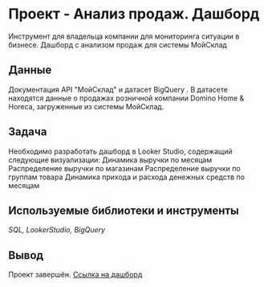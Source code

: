 # Проект - Анализ продаж. Дашборд
Инструмент для владельца компании для мониторинга ситуации в бизнесе. Дашборд с анализом продаж для системы МойСклад


## Данные

Документация API "МойСклад" и датасет BigQuery .
В датасете находятся данные о продажах розничной компании Domino Home & Horeca, загруженные из системы МойСклад.


## Задача

Необходимо разработать дашборд в Looker Studio, содержащий следующие визуализации:
Динамика выручки по месяцам
Распределение выручки по магазинам
Распределение выручки по группам товара
Динамика прихода и расхода денежных средств по месяцам


## Используемые библиотеки и инструменты
*SQL, LookerStudio, BigQuery*

## Вывод
Проект завершён.
[Ссылка на дашборд](https://lookerstudio.google.com/reporting/e51bbce4-c621-4a9e-a79b-1cd911d27712)
